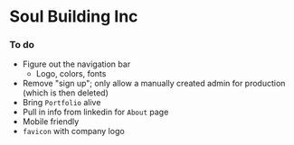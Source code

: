 # Soul Building Inc

### To do
* Figure out the navigation bar
  * Logo, colors, fonts
* Remove "sign up"; only allow a manually created admin for production (which is then deleted)
* Bring `Portfolio` alive
* Pull in info from linkedin for `About` page
* Mobile friendly
* `favicon` with company logo